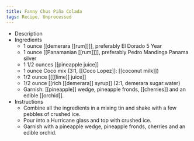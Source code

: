 ```yaml
---
title: Fanny Chus Piña Colada
tags: Recipe, Unprocessed
---
```


- Description
- Ingredients
	- 1 ounce [[demerara [[rum]]]], preferably El Dorado 5 Year
	- 1 ounce [[Panamanian [[rum]]]], preferably Pedro Mandinga Panama silver
	- 1 1/2 ounces [[pineapple juice]]
	- 1 ounce Coco mix (3:1, [[Coco Lopez]]: [[coconut milk]])
	- 1/2 ounce [[[[lime]] juice]]
	- 1/2 ounce [[rich [[demerara]] syrup]] (2:1, demerara sugar:water)
	- Garnish: [[pineapple]] wedge, pineapple fronds, [[cherries]] and an edible [[orchid]].
- Instructions
	- Combine all the ingredients in a mixing tin and shake with a few pebbles of crushed ice.
	- Pour into a Hurricane glass and top with crushed ice.
	- Garnish with a pineapple wedge, pineapple fronds, cherries and an edible orchid.
